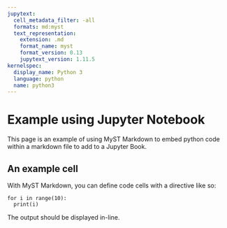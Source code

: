 ```yaml
---
jupytext:
  cell_metadata_filter: -all
  formats: md:myst
  text_representation:
    extension: .md
    format_name: myst
    format_version: 0.13
    jupytext_version: 1.11.5
kernelspec:
  display_name: Python 3
  language: python
  name: python3
---
```


# Example using Jupyter Notebook

This page is an example of using MyST Markdown to embed python code within a markdown file to add to a Jupyter Book.

## An example cell

With MyST Markdown, you can define code cells with a directive like so:

```{code-cell}
for i in range(10):
  print(i)
```

The output should be displayed in-line. 

